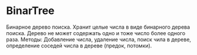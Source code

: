 # BinarTree
Бинарное дерево поиска.
Хранит целые числа в виде бинарного дерева поиска. Дерево не может содержать одно и тоже число более одного раза.
Методы:
Добавление числа, удаление числа, поиск чила в дереве, определение соседей числа в дереве (предок, потомки).
